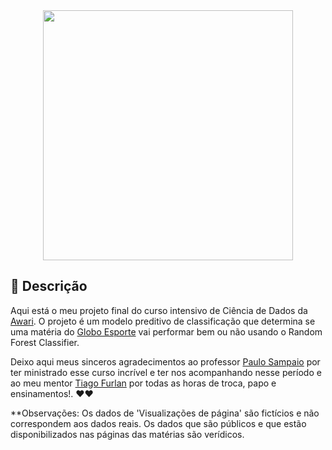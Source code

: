 <div align = "center" id = "top">

<img width="400" src="https://miro.medium.com/max/318/1*Dv_2wuz6wJAlEdrFp4PCGg@2x.png">

</div>

<div align = "center" id = "top">

</div>


</p>

</div>

<div id = "descricao">

## :pushpin: Descrição ##

<p>

  Aqui está o meu projeto final do curso  intensivo de Ciência de Dados da [Awari](https://awari.com.br/curso-data-science/). O projeto é um modelo preditivo de classificação que determina se uma matéria do [Globo Esporte](https://ge.globo.com/) vai performar bem ou não usando o Random Forest Classifier. 

  Deixo aqui meus sinceros agradecimentos ao professor [Paulo Sampaio](https://github.com/pauloesampaio) por ter ministrado esse curso incrível e ter nos acompanhando nesse período e ao meu mentor [Tiago Furlan](https://www.linkedin.com/in/tiagofl/) por todas as horas de troca, papo e ensinamentos!. :heart::heart:
  
 **Observações: Os dados de 'Visualizações de página' são fictícios e não correspondem aos dados reais. Os dados que são públicos e que estão disponibilizados nas páginas das matérias são verídicos. 

</p>

</div>
